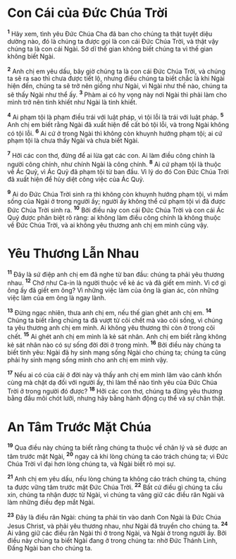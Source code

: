 

# Con Cái của Đức Chúa Trời
<sup><b>1</b></sup> Hãy xem, tình yêu Đức Chúa Cha đã ban cho chúng ta thật tuyệt diệu dường nào, đó là chúng ta được gọi là con cái Đức Chúa Trời, và thật vậy chúng ta là con cái Ngài. Sở dĩ thế gian không biết chúng ta vì thế gian không biết Ngài.

<sup><b>2</b></sup> Anh chị em yêu dấu, bây giờ chúng ta là con cái Đức Chúa Trời, và chúng ta sẽ ra sao thì chưa được tiết lộ, nhưng điều chúng ta biết chắc là khi Ngài hiện đến, chúng ta sẽ trở nên giống như Ngài, vì Ngài như thế nào, chúng ta sẽ thấy Ngài như thể ấy. <sup><b>3</b></sup> Phàm ai có hy vọng này nơi Ngài thì phải làm cho mình trở nên tinh khiết như Ngài là tinh khiết.

<sup><b>4</b></sup> Ai phạm tội là phạm điều trái với luật pháp, vì tội lỗi là trái với luật pháp. <sup><b>5</b></sup> Anh chị em biết rằng Ngài đã xuất hiện để cất bỏ tội lỗi, và trong Ngài không có tội lỗi. <sup><b>6</b></sup> Ai cứ ở trong Ngài thì không còn khuynh hướng phạm tội; ai cứ phạm tội là chưa thấy Ngài và chưa biết Ngài.

<sup><b>7</b></sup> Hỡi các con thơ, đừng để ai lừa gạt các con. Ai làm điều công chính là người công chính, như chính Ngài là công chính. <sup><b>8</b></sup> Ai cứ phạm tội là thuộc về Ác Quỷ, vì Ác Quỷ đã phạm tội từ ban đầu. Vì lý do đó Con Đức Chúa Trời đã xuất hiện để hủy diệt công việc của Ác Quỷ.

<sup><b>9</b></sup> Ai do Đức Chúa Trời sinh ra thì không còn khuynh hướng phạm tội, vì mầm sống của Ngài ở trong người ấy; người ấy không thể cứ phạm tội vì đã được Đức Chúa Trời sinh ra. <sup><b>10</b></sup> Bởi điều này con cái Đức Chúa Trời và con cái Ác Quỷ được phân biệt rõ ràng: ai không làm điều công chính là không thuộc về Đức Chúa Trời, và ai không yêu thương anh chị em mình cũng vậy.

# Yêu Thương Lẫn Nhau
<sup><b>11</b></sup> Đây là sứ điệp anh chị em đã nghe từ ban đầu: chúng ta phải yêu thương nhau. <sup><b>12</b></sup> Chớ như Ca-in là người thuộc về kẻ ác và đã giết em mình. Vì cớ gì ông ấy đã giết em ông? Vì những việc làm của ông là gian ác, còn những việc làm của em ông là ngay lành.

<sup><b>13</b></sup> Đừng ngạc nhiên, thưa anh chị em, nếu thế gian ghét anh chị em. <sup><b>14</b></sup> Chúng ta biết rằng chúng ta đã vượt từ cõi chết mà vào cõi sống, vì chúng ta yêu thương anh chị em mình. Ai không yêu thương thì còn ở trong cõi chết. <sup><b>15</b></sup> Ai ghét anh chị em mình là kẻ sát nhân. Anh chị em biết rằng không kẻ sát nhân nào có sự sống đời đời ở trong mình. <sup><b>16</b></sup> Bởi điều này chúng ta biết tình yêu: Ngài đã hy sinh mạng sống Ngài cho chúng ta; chúng ta cũng phải hy sinh mạng sống mình cho anh chị em mình vậy.

<sup><b>17</b></sup> Nếu ai có của cải ở đời này và thấy anh chị em mình lâm vào cảnh khốn cùng mà chặt dạ đối với người ấy, thì làm thể nào tình yêu của Đức Chúa Trời ở trong người đó được? <sup><b>18</b></sup> Hỡi các con thơ, chúng ta đừng yêu thương bằng đầu môi chót lưỡi, nhưng hãy bằng hành động cụ thể và sự chân thật.

# An Tâm Trước Mặt Chúa
<sup><b>19</b></sup> Qua điều này chúng ta biết rằng chúng ta thuộc về chân lý và sẽ được an tâm trước mặt Ngài, <sup><b>20</b></sup> ngay cả khi lòng chúng ta cáo trách chúng ta; vì Đức Chúa Trời vĩ đại hơn lòng chúng ta, và Ngài biết rõ mọi sự.

<sup><b>21</b></sup> Anh chị em yêu dấu, nếu lòng chúng ta không cáo trách chúng ta, chúng ta được vững tâm trước mặt Đức Chúa Trời. <sup><b>22</b></sup> Bất cứ điều gì chúng ta cầu xin, chúng ta nhận được từ Ngài, vì chúng ta vâng giữ các điều răn Ngài và làm những điều đẹp mắt Ngài.

<sup><b>23</b></sup> Đây là điều răn Ngài: chúng ta phải tin vào danh Con Ngài là Đức Chúa Jesus Christ, và phải yêu thương nhau, như Ngài đã truyền cho chúng ta. <sup><b>24</b></sup> Ai vâng giữ các điều răn Ngài thì ở trong Ngài, và Ngài ở trong người ấy. Bởi điều này chúng ta biết Ngài đang ở trong chúng ta: nhờ Đức Thánh Linh, Đấng Ngài ban cho chúng ta.

